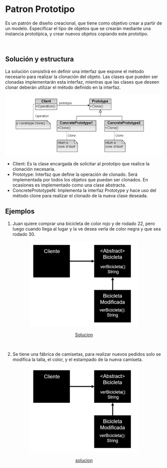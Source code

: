 # Patron Prototipo
Es un patrón de diseño creacional, que tiene como objetivo crear a partir de un modelo. Especificar el tipo de objetos que se crearán mediante una instancia prototípica, 
y crear nuevos objetos copiando este prototipo.

<br>

## Solución y estructura
La solución consistirá en definir una interfaz que expone el método necesario para realizar la clonación del objeto. Las clases que pueden ser clonadas implementarán esta interfaz, mientras que las clases que deseen clonar deberán utilizar el método definido en la interfaz.

<div align=center>
  
![](https://github.com/Valentina17varela/Universidad-Tecnologica-de-Pereira/blob/main/Prototype/imagenes/Imagen1.png)
  
</div>

-	Client: Es la clase encargada de solicitar al prototipo que realice la clonación necesaria.
-	Prototype: Interfaz que define la operación de clonado. Será implementada por todos los objetos que puedan ser clonados. En ocasiones es implementado como una clase abstracta.
-	ConcretePrototypeN: Implementa la interfaz Prototype y hace uso del método clone para realizar el clonado de la nueva clase deseada.

## Ejemplos

1. Juan quiere comprar una bicicleta de color rojo y de rodado 22, pero luego cuando llega al lugar y la ve desea verla de color negra y que sea rodado 30.

<div align=center>
  
<img src=https://github.com/Valentina17varela/Universidad-Tecnologica-de-Pereira/blob/main/Prototype/imagenes/Imagen2.png width="350">
  
[Solucion](https://github.com/Valentina17varela/Universidad-Tecnologica-de-Pereira/tree/main/Prototype/Bicicleta)

  </div>

<br>

2. Se tiene una fábrica de camisetas, para realizar nuevos pedidos solo se modifica la talla, el color, y el estampado de la nueva camiseta.

<div align=center>
  
<img src=https://github.com/Valentina17varela/Universidad-Tecnologica-de-Pereira/blob/main/Prototype/imagenes/Imagen3.png width=350>
  
[solucion](https://github.com/Valentina17varela/Universidad-Tecnologica-de-Pereira/tree/main/Prototype/Fabrica%20camisas)

</div>
